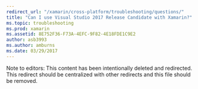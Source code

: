```yaml
---
redirect_url: "/xamarin/cross-platform/troubleshooting/questions/"
title: "Can I use Visual Studio 2017 Release Candidate with Xamarin?"
ms.topic: troubleshooting
ms.prod: xamarin
ms.assetid: 8E752F36-F73A-4EFC-9F82-4E18FDE1C9E2
author: asb3993
ms.author: amburns
ms.date: 03/29/2017
---
```


Note to editors: This content has been intentionally deleted and redirected. 
This redirect should be centralized with other redirects and this file should
be removed.